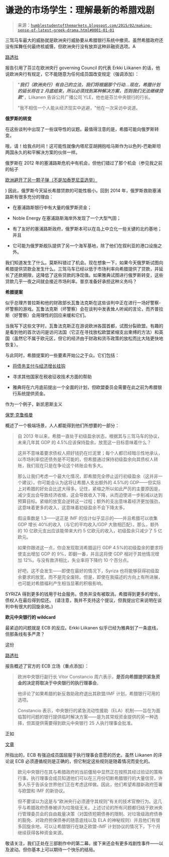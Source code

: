 <!--yml

类别：未分类

日期：2024-05-18 03:25:58

-->

# 谦逊的市场学生：理解最新的希腊戏剧

> 来源：[`humblestudentofthemarkets.blogspot.com/2015/02/making-sense-of-latest-greek-drama.html#0001-01-01`](https://humblestudentofthemarkets.blogspot.com/2015/02/making-sense-of-latest-greek-drama.html#0001-01-01)

三驾马车最大的威胁就是欧洲央行威胁要从希腊银行系统中撤资。虽然希腊政府还没有挥舞任何最终核威慑，但欧洲央行没有放弃这种非融资选项。A

[路透社](http://uk.reuters.com/article/2015/01/31/uk-ecb-liikanen-greece-idUKKBN0L408W20150131)

报告引用了芬兰在欧洲央行 governing Council 的代表 Erkki Liikanen 的话，他说欧洲央行有规定，它不能随意为任何成员国改变规定（强调添加）：

> "***我们（欧洲央行）有自己的立法，我们将根据那个行动...现在，希腊计划的延长将在 2 月底结束，所以必须找到某种解决方案，否则我们无法继续贷款***"，Liikanen 告诉公共广播公司 YLE，他也是芬兰中央银行的行长。
> 
> "我不相信一个人能从经济现实中逃避，"他在一次采访中说道。

**俄罗斯的转变**

在这些谈判中出现了一些误导性的议题。最值得注意的是，希腊可能向俄罗斯转变。

哦，请！给我点时间！这可能性就像内塔尼亚胡拥抱哈马斯作为以色列-巴勒斯坦两国永久的和平解决方案的伙伴一样。

俄罗斯在 2012 年的塞浦路斯危机中有机会，但他们错过了那个机会（参见我之前的帖子

[欧洲避开了另一颗子弹（不是加泰罗尼亚选举）](http://humblestudentofthemarkets.blogspot.com/2012/11/europe-dodges-another-bullet-no-its-not.html)

) 因此，俄罗斯今天延长希腊贷款的可能性极小。回到 2014 年，俄罗斯救助塞浦路斯有很多充分的理由：

+   在塞浦路斯银行中有大量的俄罗斯资金；

+   Noble Energy 在塞浦路斯海岸外发现了一个大型气田；

+   有了友好的塞浦路斯政府，俄罗斯本可以在岛上中立化一些关键的北约基地；并且

+   它可能为俄罗斯舰队提供了另一个海军基地，除了他们在叙利亚的港口设施之外。

我们知道发生了什么。莫斯科错过了机会。现在想象一下，如果今天俄罗斯试图向希腊提供贷款会发生什么。三驾马车已经以低于市场利率向希腊提供了贷款，并延长了还款期限，这降低了这些贷款的净现值。如果雅典试图进行俄罗斯转变，这些贷款几乎一夜之间就会接近市场利率。普京准备好承担这种义务吗？

**希腊提案**

似乎总理齐普拉斯和他的财政部长瓦鲁法克斯在这些谈判中正在进行一场好警察-坏警察的游戏。瓦鲁法克斯（坏警察）会在谈判中发表耸人听闻的言论，而齐普拉斯（好警察）会用理性的回应来缓和它们。

当我写下这些文字时，瓦鲁法克斯正在游说欧洲各国首都，试图分裂欧盟。有趣的是看到他的首次访问是访问法国（它正在寻找放松欧盟紧缩支出束缚的方法）和英国（虽然它不属于欧元区，但它的经济由于财政和货币政策的放松而比大陆更快地恢复）。

与此同时，希腊提案的一些要素开始公之于众。它们包括：

+   [将债务支付与经济增长挂钩](http://www.reuters.com/article/2015/01/31/greece-politics-repayment-idUSL6N0VA0GZ20150131?irpc=932)

+   寻求其他国家在税收征收技术方面的帮助

+   雅典将在六月底前提出一个全面的计划，但欧盟委员会需要在此之前为希腊银行系统提供资金。

作为一个例子，新凯恩斯主义

[保罗·克鲁格曼](http://krugman.blogs.nytimes.com/2015/01/26/greece-think-flows-not-stocks/)

概述了一个极端场景，人人都能得到他们所想要的一部分：

> 自 2013 年以来，希腊一直处于初级盈余状态，根据其与三驾马车的协议，未来几年其 GDP 的 4.5%应该保持盈余。放宽这一目标意味着什么？
> 
> 这并不意味着要求债权人把好钱扔在烂泥里；每个人都已经暗示性地承认，以市场利率偿还债务是不可能的，但希腊通过保持初级盈余向其债权人转账，我们现在只是在争论这个转账会有多大。
> 
> 那么让我们考虑一个最大化情况，即希腊完全停止运行初级盈余（这并非一个建议）。你可能会认为这将让希腊人支出额外的 4.5%的 GDP——但实际上对希腊的好处会比这大得多。记住，紧缩之所以如此严厉的主要原因是，减少支出会导致经济收缩，这会导致收入下降，从而迫使进一步削减以达到预算目标。紧缩的放宽会逆转这一过程；额外的支出意味着经济更加强劲，这意味着更多的收入，这意味着初级盈余不会下降太多。
> 
> 假设乘数是 1.3——这正是 IMF 的估计似乎显示的——并且希腊可以收集 GDP 增长 40%的收入（与它的平均收入/GDP 大致相匹配）。那么，额外的 10 亿欧元支出应该能带来大约 5 亿欧元的收入，初级盈余只减少了 5 亿欧元。
> 
> 如果你跟进这一点，你会发现取消希腊运行 GDP 4.5%的初级盈余的要求将使支出增加 GDP 的 9%，即翻一番，并且这将使 GDP 相对于其他情况增加 12%。与没有救济相比，失业率将下降约 10 个百分点。
> 
> 好吧，这不会发生——即使在最好的情况下，Syriza 也将能够获得初级盈余要求的放宽，而不是完全废除。但是，即使在我描述的方向上有所进展，也可能对希腊福利产生相当显著的积极影响。

SYRIZA 得到更多的钱用于社会服务。债务并没有被取消。希腊得到更多的增长，债权人在最后得到偿还。 (请注意，我并不支持这个提议，但我提出它来说明在谈判中有很大的回旋余地。)

**欧元中央银行的 wildcard**

最紧迫的问题就是 ECB 的反应。Erkki Liikanen 似乎已经为雅典划了一条底线，但那条线有多严肃？

这份

[路透社](http://www.reuters.com/article/2015/01/31/us-ecb-constancio-idUSKBN0L40HV20150131)

报告概述了官方的 ECB 立场（重点添加）：

> 欧洲中央银行副行长 Vitor Constancio 周六表示，**是否向希腊提供紧急资金的决定将取决于中央银行的执行理事会**。
> 
> 他评论了如果希腊的新反救助政府退出其欧盟/IMF 计划，希腊银行可用的选项。
> 
> Constancio 表示，中央银行的紧急流动性援助（ELA）机制——旨在为面临暂时问题的银行提供临时解决方案——是为其常规资金提供的另一种选择，但其提供需要得到欧元中央银行 25 人执行理事会批准。

正如

[文章](https://medium.com/bull-market/whats-going-on-with-the-ecb-and-greece-3821de717625)

所指出的，ECB 有强迫成员国屈服于执行理事会意愿的历史。虽然 Liikanen 的评论说 ECB 必须遵循规则是正确的，但它制定这些规则是随着情况而变化的。

> 欧元中央银行在其与希腊政府的当前僵局中显然正在按照其经过验证的策略行事。执行理事会成员知道他们可以在三月份切断希腊银行的大量信贷，许多人乐于告诉全世界他们正在考虑这样做。因此，他们希望希腊新政府签署与欧盟和 IMF 的新协议。
> 
> 但不要误以为这是与“欧洲央行必须遵守其规则”有关的技术官僚行为。这几乎与希腊政府债券被评为垃圾级无关。上述讨论的所有问题都归结于欧洲央行管理委员会的自由裁量决策（对国债短期债券的限制、对垃圾级政府债券的豁免、对政府担保债券的随意底线以及 ELA 的神秘规则）并且他们有很多回旋余地，可以让希腊银行在缺乏欧盟-IMF 计划协议的情况下，下个月继续获得各种资金来源。

敬请关注，我们正处在三部剧作中的第二幕。接下来还会有更多戏剧性事件——以及波动。但你基本上可以期待一个快乐的结局。
